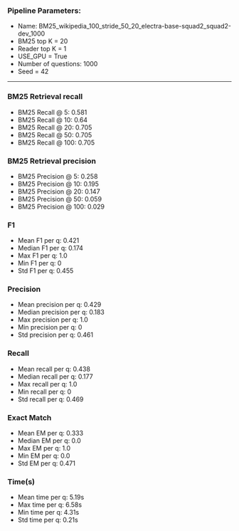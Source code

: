 ### Pipeline Parameters:
* Name: BM25_wikipedia_100_stride_50_20_electra-base-squad2_squad2-dev_1000
* BM25 top K = 20
* Reader top K = 1
* USE_GPU = True
* Number of questions: 1000
* Seed = 42
------
### BM25 Retrieval recall 
* BM25 Recall @ 5: 0.581
* BM25 Recall @ 10: 0.64
* BM25 Recall @ 20: 0.705
* BM25 Recall @ 50: 0.705
* BM25 Recall @ 100: 0.705
### BM25 Retrieval precision 
* BM25 Precision @ 5: 0.258
* BM25 Precision @ 10: 0.195
* BM25 Precision @ 20: 0.147
* BM25 Precision @ 50: 0.059
* BM25 Precision @ 100: 0.029
### F1 
* Mean F1 per q: 0.421
* Median F1 per q: 0.174
* Max F1 per q: 1.0
* Min F1 per q: 0
* Std F1 per q: 0.455
### Precision 
* Mean precision per q: 0.429
* Median precision per q: 0.183
* Max precision per q: 1.0
* Min precision per q: 0
* Std precision per q: 0.461
### Recall 
* Mean recall per q: 0.438
* Median recall per q: 0.177
* Max recall per q: 1.0
* Min recall per q: 0
* Std recall per q: 0.469
### Exact Match 
* Mean EM per q: 0.333
* Median EM per q: 0.0
* Max EM per q: 1.0
* Min EM per q: 0.0
* Std EM per q: 0.471
### Time(s) 
* Mean time per q: 5.19s
* Max time per q: 6.58s
* Min time per q: 4.31s
* Std time per q: 0.21s
